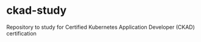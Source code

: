 # ckad-study
Repository to study for Certified Kubernetes Application Developer (CKAD) certification

